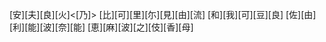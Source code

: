 [安][夫][良][火]<[乃]> [比][可][里][尓][見][由][流] [和][我][可][豆][良] [佐][由][利][能][波][奈][能] [恵][麻][波][之][伎][香][母]
